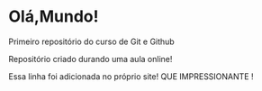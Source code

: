 # Olá,Mundo!
 Primeiro repositório do curso de Git e Github

 Repositório criado durando uma aula online! 

Essa linha foi adicionada no próprio site! QUE IMPRESSIONANTE !
